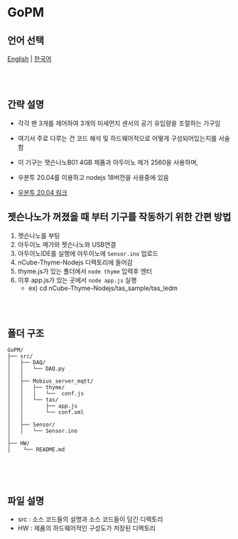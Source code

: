 # GoPM

## 언어 선택

[English](README.md) | [한국어](README_KR.md)

<br><br>

## 간략 설명
- 각각 팬 3개를 제어하여 3개의 미세먼지 센서의 공기 유입량을 조절하는 기구임
- 여기서 주로 다루는 건 코드 해석 및 하드웨어적으로 어떻게 구성되어있는지를 서술함

- 이 기구는 잿슨나노B01 4GB 제품과 아두이노 메가 2560을 사용하며,
- 우분투 20.04를 이용하고 nodejs 18버전을 사용중에 있음
- [우분투 20.04 링크](https://github.com/Qengineering/Jetson-Nano-Ubuntu-20-image)

## 젯슨나노가 꺼졌을 때 부터 기구를 작동하기 위한 간편 방법
1. 젯슨나노를 부팅
2. 아두이노 메가와 젯슨나노와 USB연결
3. 아두이노IDE를 실행에 아두이노에 `Sensor.ino` 업로드
4. nCube-Thyme-Nodejs 디렉토리에 들어감
5. thyme.js가 있는 폴더에서 `node thyme` 입력후 엔터
6. 이후 app.js가 있는 곳에서 `node app.js` 실행
   - ex) cd nCube-Thyme-Nodejs/tas_sample/tas_ledm

<br><br>

## 폴더 구조

```
GoPM/
├── src/
│   ├── DAQ/
│   │   └── DAQ.py
│   │
│   ├── Mobius_server_mqtt/
│   │   ├── thyme/
│   │   │   └──  conf.js
│   │   └── tas/
│   │       ├── app.js
│   │       └── conf.xml
│   │   
│   ├── Sensor/
│   │   └── Sensor.ino
│  
├── HW/
│    └── README.md  


```

<br><br>

## 파일 설명

- src : 소스 코드들의 설명과 소스 코드들이 담긴 디렉토리
- HW : 제품의 하드웨어적인 구성도가 저장된 디렉토리
